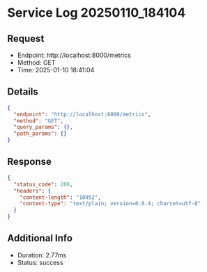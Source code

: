 # Service Log 20250110_184104

## Request
- Endpoint: http://localhost:8000/metrics
- Method: GET
- Time: 2025-01-10 18:41:04

## Details
```json
{
  "endpoint": "http://localhost:8000/metrics",
  "method": "GET",
  "query_params": {},
  "path_params": {}
}
```

## Response
```json
{
  "status_code": 200,
  "headers": {
    "content-length": "10952",
    "content-type": "text/plain; version=0.0.4; charset=utf-8"
  }
}
```

## Additional Info
- Duration: 2.77ms
- Status: success
